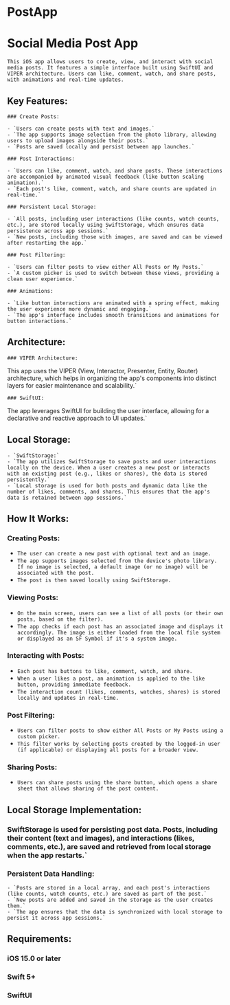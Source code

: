 # PostApp

# Social Media Post App

    This iOS app allows users to create, view, and interact with social media posts. It features a simple interface built using SwiftUI and VIPER architecture. Users can like, comment, watch, and share posts, with animations and real-time updates.

## Key Features:

    ### Create Posts:

    - `Users can create posts with text and images.`
    - `The app supports image selection from the photo library, allowing users to upload images alongside their posts.`
    - `Posts are saved locally and persist between app launches.`
  
    ### Post Interactions:
  
    - `Users can like, comment, watch, and share posts. These interactions are accompanied by animated visual feedback (like button scaling animation).`
    - `Each post's like, comment, watch, and share counts are updated in real-time.`
    
    ### Persistent Local Storage:
    
    - `All posts, including user interactions (like counts, watch counts, etc.), are stored locally using SwiftStorage, which ensures data persistence across app sessions.`
    - `New posts, including those with images, are saved and can be viewed after restarting the app.`
    
    ### Post Filtering:
    
    - `Users can filter posts to view either All Posts or My Posts.`
    - `A custom picker is used to switch between these views, providing a clean user experience.`
    
    ### Animations:
    
    - `Like button interactions are animated with a spring effect, making the user experience more dynamic and engaging.`
    - `The app's interface includes smooth transitions and animations for button interactions.`


## Architecture:
    
    ### VIPER Architecture:
This app uses the VIPER (View, Interactor, Presenter, Entity, Router) architecture, which helps in organizing the app's components into distinct layers for easier maintenance and scalability.`
    
    ### SwiftUI:
The app leverages SwiftUI for building the user interface, allowing for a declarative and reactive approach to UI updates.`

## Local Storage:
    - `SwiftStorage:`
    - `The app utilizes SwiftStorage to save posts and user interactions locally on the device. When a user creates a new post or interacts with an existing post (e.g., likes or shares), the data is stored persistently.`
    - `Local storage is used for both posts and dynamic data like the number of likes, comments, and shares. This ensures that the app's data is retained between app sessions.`
    
    
## How It Works:
### Creating Posts:
- `The user can create a new post with optional text and an image.`
- `The app supports images selected from the device's photo library. If no image is selected, a default image (or no image) will be associated with the post.`
- `The post is then saved locally using SwiftStorage.`

### Viewing Posts:
- `On the main screen, users can see a list of all posts (or their own posts, based on the filter).`
- `The app checks if each post has an associated image and displays it accordingly. The image is either loaded from the local file system or displayed as an SF Symbol if it's a system image.`

### Interacting with Posts:
- `Each post has buttons to like, comment, watch, and share.`
- `When a user likes a post, an animation is applied to the like button, providing immediate feedback.`
- `The interaction count (likes, comments, watches, shares) is stored locally and updates in real-time.`

### Post Filtering:
- `Users can filter posts to show either All Posts or My Posts using a custom picker.`
- `This filter works by selecting posts created by the logged-in user (if applicable) or displaying all posts for a broader view.`

### Sharing Posts:
- `Users can share posts using the share button, which opens a share sheet that allows sharing of the post content.`

## Local Storage Implementation:

### SwiftStorage is used for persisting post data. Posts, including their content (text and images), and interactions (likes, comments, etc.), are saved and retrieved from local storage when the app restarts.`

### Persistent Data Handling:
    - `Posts are stored in a local array, and each post's interactions (like counts, watch counts, etc.) are saved as part of the post.`
    - `New posts are added and saved in the storage as the user creates them.`
    - `The app ensures that the data is synchronized with local storage to persist it across app sessions.`

## Requirements:
### iOS 15.0 or later
### Swift 5+
### SwiftUI



